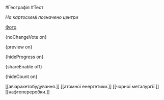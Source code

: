 #Географія #Тест

*На картосхемі позначено центри*

[Фото](https://zno.osvita.ua//doc/images/znotest/26/2639/30.jpg)

{noChangeVote on}

{preview on}

{hideProgress on}

{shareEnable off}

{hideCount on}

[[авіаракетобудування.]]
[[атомної енергетики.]]
[[чорної металургії.]]
[[нафтопереробки.]]
